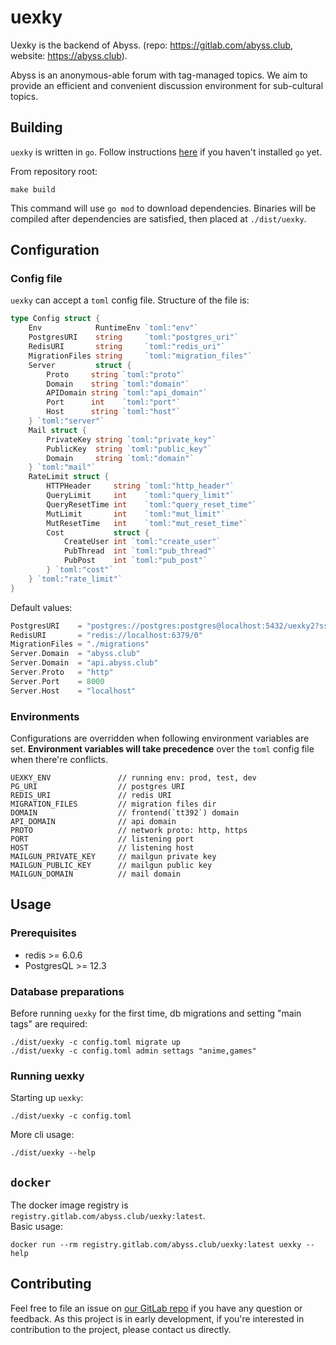 # uexky

Uexky is the backend of Abyss. (repo: https://gitlab.com/abyss.club, website: https://abyss.club).

Abyss is an anonymous-able forum with tag-managed topics.
We aim to provide an efficient and convenient discussion environment for sub-cultural topics.


## Building
`uexky` is written in `go`. Follow instructions [here](https://golang.org/) if you haven't installed `go` yet.

From repository root:

```shell
make build
```

This command will use `go mod` to download dependencies.
Binaries will be compiled after dependencies are satisfied, then placed at `./dist/uexky`.

## Configuration

### Config file

`uexky` can accept a `toml` config file. Structure of the file is:

```go
type Config struct {
	Env            RuntimeEnv `toml:"env"`
	PostgresURI    string     `toml:"postgres_uri"`
	RedisURI       string     `toml:"redis_uri"`
	MigrationFiles string     `toml:"migration_files"`
	Server         struct {
		Proto     string `toml:"proto"`
		Domain    string `toml:"domain"`
		APIDomain string `toml:"api_domain"`
		Port      int    `toml:"port"`
		Host      string `toml:"host"`
	} `toml:"server"`
	Mail struct {
		PrivateKey string `toml:"private_key"`
		PublicKey  string `toml:"public_key"`
		Domain     string `toml:"domain"`
	} `toml:"mail"`
	RateLimit struct {
		HTTPHeader     string `toml:"http_header"`
		QueryLimit     int    `toml:"query_limit"`
		QueryResetTime int    `toml:"query_reset_time"`
		MutLimit       int    `toml:"mut_limit"`
		MutResetTime   int    `toml:"mut_reset_time"`
		Cost           struct {
			CreateUser int `toml:"create_user"`
			PubThread  int `toml:"pub_thread"`
			PubPost    int `toml:"pub_post"`
		} `toml:"cost"`
    } `toml:"rate_limit"`
}
```

Default values: 

```go
PostgresURI    = "postgres://postgres:postgres@localhost:5432/uexky2?sslmode=disable"
RedisURI       = "redis://localhost:6379/0"
MigrationFiles = "./migrations"
Server.Domain  = "abyss.club"
Server.Domain  = "api.abyss.club"
Server.Proto   = "http"
Server.Port    = 8000
Server.Host    = "localhost"
```

### Environments

Configurations are overridden when following environment variables are set.
**Environment variables will take precedence** over the `toml` config file when there're conflicts.

```shell
UEXKY_ENV               // running env: prod, test, dev
PG_URI                  // postgres URI
REDIS_URI               // redis URI
MIGRATION_FILES         // migration files dir
DOMAIN                  // frontend(`tt392`) domain
API_DOMAIN              // api domain
PROTO                   // network proto: http, https
PORT                    // listening port
HOST                    // listening host
MAILGUN_PRIVATE_KEY     // mailgun private key
MAILGUN_PUBLIC_KEY      // mailgun public key
MAILGUN_DOMAIN          // mail domain
```

## Usage

### Prerequisites

- redis >= 6.0.6
- PostgresQL >= 12.3

### Database preparations

Before running `uexky` for the first time, db migrations and setting "main tags" are required: 

```shell
./dist/uexky -c config.toml migrate up
./dist/uexky -c config.toml admin settags "anime,games"
```

### Running uexky

Starting up `uexky`:

```shell
./dist/uexky -c config.toml
```

More cli usage:

```shell
./dist/uexky --help
```

## `docker`

The docker image registry is `registry.gitlab.com/abyss.club/uexky:latest`.  
Basic usage:

```shell
docker run --rm registry.gitlab.com/abyss.club/uexky:latest uexky --help
```

## Contributing

Feel free to file an issue on [our GitLab repo](https://gitlab.com/abyss.club/uexky) if you have any question or feedback.
As this project is in early development, if you're interested in contribution to the project, please contact us directly.
